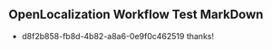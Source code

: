 ## OpenLocalization Workflow Test MarkDown
* d8f2b858-fb8d-4b82-a8a6-0e9f0c462519 thanks!

<!--HONumber=Sep16_HO1-->


